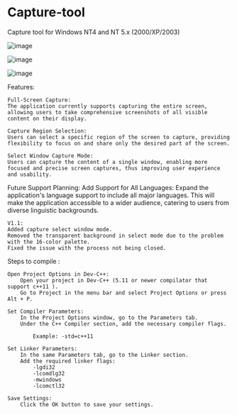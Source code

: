 # Capture-tool
Capture tool for Windows NT4 and NT 5.x (2000/XP/2003)

![image](https://github.com/Win2000DevCommunity/Capture-tool/assets/154258820/728d8855-cf8b-4f86-8ebc-8bc6724625cd)


![image](https://github.com/Win2000DevCommunity/Capture-tool/assets/154258820/11c0f2d6-fcb1-4574-bd45-8f7c2fce216c)


![image](https://github.com/Win2000DevCommunity/Capture-tool/assets/154258820/0e99839d-b386-4e5a-8c3e-85cf109f8214)


Features:

    Full-Screen Capture:
    The application currently supports capturing the entire screen, allowing users to take comprehensive screenshots of all visible content on their display.

    Capture Region Selection:
    Users can select a specific region of the screen to capture, providing flexibility to focus on and share only the desired part of the screen.

    Select Window Capture Mode:
    Users can capture the content of a single window, enabling more focused and precise screen captures, thus improving user experience and usability.

        
Future Support Planning:
    Add Support for All Languages:
        Expand the application's language support to include all major languages. This will make the application accessible to a wider audience, catering to users from diverse linguistic backgrounds.

    V1.1:
    Added capture select window mode.
    Removed the transparent background in select mode due to the problem with the 16-color palette.
    Fixed the issue with the process not being closed.

        
Steps to compile :

    Open Project Options in Dev-C++:
        Open your project in Dev-C++ (5.11 or newer compilator that support c++11 ).
        Go to Project in the menu bar and select Project Options or press Alt + P.

    Set Compiler Parameters:
        In the Project Options window, go to the Parameters tab.
        Under the C++ Compiler section, add the necessary compiler flags. 
        
            Example: -std=c++11

    Set Linker Parameters:
        In the same Parameters tab, go to the Linker section.
        Add the required linker flags:
            -lgdi32
            -lcomdlg32
            -mwindows
            -lcomctl32

    Save Settings:
        Click the OK button to save your settings.
